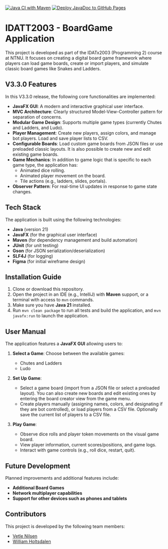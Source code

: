 [![Java CI with Maven](https://github.com/WilliamHoltsdalen/IDATT2003_mappeoppgave/actions/workflows/maven.yml/badge.svg)](https://github.com/WilliamHoltsdalen/IDATT2003_mappeoppgave/actions/workflows/maven.yml)
[![Deploy JavaDoc to GitHub Pages](https://github.com/WilliamHoltsdalen/IDATT2003_mappeoppgave/actions/workflows/deploy-javadoc.yml/badge.svg)](https://github.com/WilliamHoltsdalen/IDATT2003_mappeoppgave/actions/workflows/deploy-javadoc.yml)


# IDATT2003 - BoardGame Application
This project is developed as part of the IDATx2003 (Programming 2) course at NTNU. It focuses on creating a digital board game framework where players can load game boards, create or import players, and simulate classic board games like Snakes and Ladders.

## V3.3.0 Features
In this V3.3.0 release, the following core functionalities are implemented:
- **JavaFX GUI**: A modern and interactive graphical user interface.
- **MVC Architecture**: Clearly structured Model-View-Controller pattern for separation of concerns.
- **Modular Game Design**: Supports multiple game types (currently Chutes and Ladders, and Ludo).
- **Player Management**: Create new players, assign colors, and manage bot players. Load and save player lists to CSV.
- **Configurable Boards**: Load custom game boards from JSON files or use preloaded classic layouts. It is also possible to create new and edit existing game boards.
- **Game Mechanics**: In addition to game logic that is specific to each game type, the application has: 
  - Animated dice rolling.
  - Animated player movement on the board.
  - Tile actions (e.g., ladders, slides, portals).
- **Observer Pattern**: For real-time UI updates in response to game state changes.

## Tech Stack
The application is built using the following technologies:
- **Java** (version 21)
- **JavaFX** (for the graphical user interface)
- **Maven** (for dependency management and build automation)
- **JUnit** (for unit testing)
- **Gson** (for JSON serialization/deserialization)
- **SLF4J** (for logging)
- **Figma** (for initial wireframe design)

## Installation Guide
1. Clone or download this repository.  
2. Open the project in an IDE (e.g., IntelliJ) with **Maven** support, or a terminal with access to `mvn` commands.
3. Make sure you have **Java 21** installed.
4. Run `mvn clean package` to run all tests and build the application, and `mvn javafx:run` to launch the application.

## User Manual
The application features a **JavaFX GUI** allowing users to:
1. **Select a Game**: Choose between the available games: 
    - Chutes and Ladders
    - Ludo
2. **Set Up Game**:
   - Select a game board (import from a JSON file or select a preloaded layout). You can also create new boards and edit existing ones by entering the board creator view from the game menu. 
   - Create players manually (assigning names, colors, and designating if they are bot controlled), or load players from a CSV file. Optionally save the current list of players to a CSV file.
   
3. **Play Game**:
   - Observe dice rolls and player token movements on the visual game board.
   - View player information, current scores/positions, and game logs.
   - Interact with game controls (e.g., roll dice, restart, quit).

## Future Development
Planned improvements and additional features include:
- **Additional Board Games** 
- **Network multiplayer capabilities**
- **Support for other devices such as phones and tablets**

## Contributors
This project is developed by the following team members:
- [Vetle Nilsen](https://github.com/vetnil1)  
- [William Holtsdalen](https://github.com/williamholtsdalen)  
